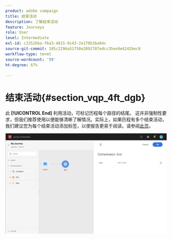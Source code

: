 ```yaml
---
product: adobe campaign
title: 结束活动
description: 了解结束活动
feature: Journeys
role: User
level: Intermediate
exl-id: c2352bbe-f6a3-4815-9c43-2e170b3ba84c
source-git-commit: 185c2296a51f58e2092787edcc35ee9e4242bec8
workflow-type: tm+mt
source-wordcount: '59'
ht-degree: 67%

---
```


# 结束活动{#section_vqp_4ft_dgb}

此 **[!UICONTROL End]** 利用活动，可标记历程每个路径的结尾。 这并非强制性要求，但我们推荐使用以便能够清晰了解情况。实际上，如果历程有多个结束活动，我们建议您为每个结束活动添加标签，以使报告更易于阅读。请参阅[此页](../reporting/about-journey-reports.md)。

![](../assets/journey54.png)
